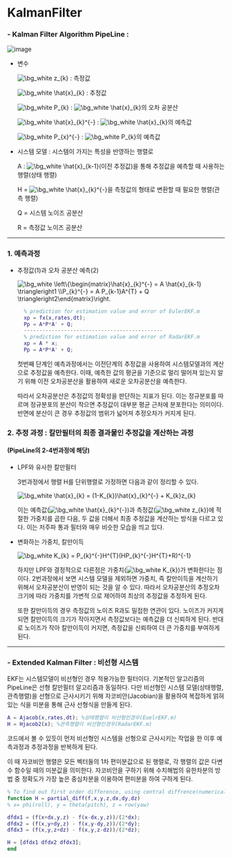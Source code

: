 # KalmanFilter

### - Kalman Filter Algorithm PipeLine : 

![image](https://user-images.githubusercontent.com/79674592/139003501-14f849e2-2b7b-418a-bb56-0b09f1254dbe.png)


- 변수

     <img src="https://latex.codecogs.com/png.image?\dpi{120}&space;\bg_white&space;z_{k}" title="\bg_white z_{k}" /> : 측정값

     <img src="https://latex.codecogs.com/png.image?\dpi{120}&space;\bg_white&space;\hat{x}_{k}" title="\bg_white \hat{x}_{k}" /> : 추정값

     <img src="https://latex.codecogs.com/png.image?\dpi{120}&space;\bg_white&space;P_{k}" title="\bg_white P_{k}" /> : <img src="https://latex.codecogs.com/png.image?\dpi{120}&space;\bg_white&space;\hat{x}_{k}" title="\bg_white \hat{x}_{k}" />의 오차 공분산

     <img src="https://latex.codecogs.com/png.image?\dpi{120}&space;\bg_white&space;\hat{x}_{k}^{-}" title="\bg_white \hat{x}_{k}^{-}" /> : <img src="https://latex.codecogs.com/png.image?\dpi{120}&space;\bg_white&space;\hat{x}_{k}" title="\bg_white \hat{x}_{k}" />의 예측값

     <img src="https://latex.codecogs.com/png.image?\dpi{120}&space;\bg_white&space;P_{x}^{-}" title="\bg_white P_{x}^{-}" /> : <img src="https://latex.codecogs.com/png.image?\dpi{120}&space;\bg_white&space;P_{k}" title="\bg_white P_{k}" />의 예측값

- 시스템 모델 : 시스템이 가지는 특성을 반영하는 행렬로 

     A : <img src="https://latex.codecogs.com/png.image?\dpi{120}&space;\bg_white&space;\hat{x}_{k-1}" title="\bg_white \hat{x}_{k-1}" />(이전 추정값)을 통해 추정값을 예측할 때 사용하는 행렬(상태 행렬)

     H = <img src="https://latex.codecogs.com/png.image?\dpi{120}&space;\bg_white&space;\hat{x}_{k}^{-}" title="\bg_white \hat{x}_{k}^{-}" />을 측정값의 형태로 변환할 때 필요한 행렬(관측 행렬)

     Q = 시스템 노이즈 공분산

     R = 측정값 노이즈 공분산

---

### 1. 예측과정

- 추정값(1)과 오차 공분산 예측(2)

   <img src="https://latex.codecogs.com/png.image?\dpi{120}&space;\bg_white&space;\left\{\begin{matrix}\hat{x}_{k}^{-}&space;=&space;A&space;\hat{x}_{k-1}&space;\triangleright1&space;\\P_{k}^{-}&space;=&space;A&space;P_{k-1}A^{T}&space;&plus;&space;Q&space;\triangleright2\end{matrix}\right." title="\bg_white \left\{\begin{matrix}\hat{x}_{k}^{-} = A \hat{x}_{k-1} \triangleright1 \\P_{k}^{-} = A P_{k-1}A^{T} + Q \triangleright2\end{matrix}\right." />
   
   ```Matlab
     % prediction for estimation value and error of EulerEKF.m
     xp = fx(x,rates,dt);
     Pp = A*P*A' + Q;
     ---------------------------------------------
     % prediction for estimation value and error of RadarEKF.m
     xp = A * x;
     Pp = A*P*A' + Q;
   ```
   
   첫번째 단계인 예측과정에서는 이전단계의 추정값을 사용하여 시스템모델과의 계산으로 추정값을 예측한다.
   이때, 예측한 값의 평균을 기준으로 멀리 떨어져 있는지 알기 위해 이전 오차공분산을 활용하여 새로운 오차공분산을 예측한다.
   
   따라서 오차공분산은 추정값의 정확성을 판단하는 지표가 된다. 이는 정규분포를 따르며 정규분포의 분산이 작으면 추정값이 대부분 평균 근처에 분포한다는 의미이다. 반면에 분산이 큰 경우 추정값의 범위가 넓어져 추정오차가 커지게 된다.

### 2. 추정 과정 : 칼만필터의 최종 결과물인 추정값을 계산하는 과정
#### (PipeLine의 2-4번과정에 해당)

- LPF와 유사한 칼만필터

     3번과정에서 행렬 H를 단위행렬로 가정하면 다음과 같이 정리할 수 있다.

     <img src="https://latex.codecogs.com/png.image?\dpi{120}&space;\bg_white&space;\hat{x}_{k}&space;=&space;(1-K_{k})\hat{x}_{k}^{-}&space;&plus;&space;K_{k}z_{k}" title="\bg_white \hat{x}_{k} = (1-K_{k})\hat{x}_{k}^{-} + K_{k}z_{k}" />

     이는 예측값(<img src="https://latex.codecogs.com/png.image?\dpi{120}&space;\bg_white&space;\hat{x}_{k}^{-}" title="\bg_white \hat{x}_{k}^{-}" />)과 측정값(<img src="https://latex.codecogs.com/png.image?\dpi{120}&space;\bg_white&space;z_{k}" title="\bg_white z_{k}" />)에 적절한 가중치를 곱한 다음, 두 값을 더해서 최종 추정값을 계산하는 방식을 다르고 있다. 이는 저주파 통과 필터와 매우 비슷한 모습을 띄고 있다.

- 변화하는 가중치, 칼만이득

     <img src="https://latex.codecogs.com/png.image?\dpi{120}&space;\bg_white&space;K_{k}&space;=&space;P_{k}^{-}H^{T}(HP_{k}^{-}H^{T}&plus;R)^{-1}" title="\bg_white K_{k} = P_{k}^{-}H^{T}(HP_{k}^{-}H^{T}+R)^{-1}" />
     
     하지만 LPF와 결정적으로 다른점은 가중치(<img src="https://latex.codecogs.com/png.image?\dpi{120}&space;\bg_white&space;K_{k}" title="\bg_white K_{k}" />)가 변화한다는 점이다.
     2번과정에서 보면 시스템 모델을 제외하면 가중치, 즉 칼만이득을 계산하기 위해서 오차공분산이 반영이 되는 것을 알 수 있다. 따라서 오차공분산의 추정오차 크기에 따라 가중치를 가변적  으로 제어하여 최상의 추정값을 추정하게 된다.


     또한 칼만이득의 경우 측정값의 노이즈 R과도 밀접한 연관이 있다. 노이즈가 커지게 되면 칼만이득의 크기가 작아지면서 측정값보다는 예측값을 더 신뢰하게 된다. 반대로 노이즈가 작아 칼만이득이 커지면, 측정값을 신뢰하여 더 큰 가중치를 부여하게 된다.

---

### - Extended Kalman Filter : 비선형 시스템

EKF는 시스템모델이 비선형인 경우 적용가능한 필터이다. 기본적인 알고리즘의 PipeLine은 선형 칼만필터 알고리즘과 동일하다. 다만 비선형인 시스템 모델(상태행렬,관측행렬)을 선형으로 근사시키기 위해 자코비안(Jacobian)을 활용하여 복잡하게 얽혀 있는 식을 미분을 통해 근사 선형식을 만들게 된다.

```Matlab
A = Ajacob(x,rates,dt); %상태행렬이 비선형인경우(EuelrEKF.m)
H = Hjacob2(x); %관측행렬이 비선형인경우(RadarEKF.m)
```

코드에서 볼 수 있듯이 먼저 비선형인 시스템을 선형으로 근사시키는 작업을 한 이후 예측과정과 추정과정을 반복하게 된다.

이 때 자코비안 행렬은 모든 벡터들의 1차 편미분값으로 된 행렬로, 각 행렬의 값은 다변수 함수일 때의 미분값을 의미한다. 자코비안을 구하기 위해 수치해법의 유한차분의 방법 중 정확도가 가장 높은 중심차분을 이용하여 편미분을 하여 구하게 된다.

```Matlab
% To find out first order difference, using central diffrence(numerical method)
function H = partial_diff(f,x,y,z,dx,dy,dz)
% x= phi(roll), y = theta(pitch), z = row(yaw)

dfdx1 = (f(x+dx,y,z) - f(x-dx,y,z))/(2*dx);
dfdx2 = (f(x,y+dy,z) - f(x,y-dy,z))/(2*dy);
dfdx3 = (f(x,y,z+dz) - f(x,y,z-dz))/(2*dz);

H = [dfdx1 dfdx2 dfdx3];
end
```

